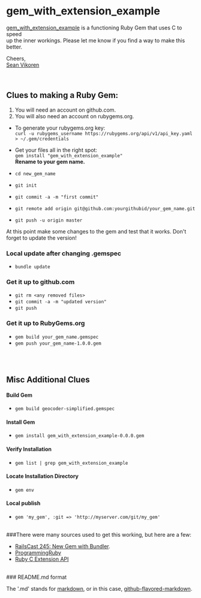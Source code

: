 gem_with_extension_example
====================================


[gem\_with\_extension\_example](http://rubygems.org/gems/gem_with_extension_example) is a functioning Ruby Gem that uses C to speed  
up the inner workings.  Please let me know if you find a way to make this better.

Cheers,  
[Sean Vikoren](http://vikoren.com)  

<br />

Clues to making a Ruby Gem:
---------------------------

1. You will need an account on github.com.
2. You will also need an account on rubygems.org.
* To generate your rubygems.org key:  
    `curl -u rubygems_username https://rubygems.org/api/v1/api_key.yaml > ~/.gem/credentials`

* Get your files all in the right spot:  
    `gem install "gem_with_extension_example"`  
     **Rename to your gem name.**

* `cd new_gem_name`
* `git init`
* `git commit -a -m "first commit"`
* `git remote add origin git@github.com:yourgithubid/your_gem_name.git`
* `git push -u origin master`

At this point make some changes to the gem and test that it works.  Don't forget to update the version!

### Local update after changing .gemspec
* `bundle update`


### Get it up to github.com
* `git rm <any removed files>`
* `git commit -a -m "updated version"`
* `git push`

### Get it up to RubyGems.org
* `gem build your_gem_name.gemspec`
* `gem push your_gem_name-1.0.0.gem`

<br />
<br />

Misc Additional Clues
---------------------
#### Build Gem
* `gem build geocoder-simplified.gemspec`

#### Install Gem
* `gem install gem_with_extension_example-0.0.0.gem`

#### Verify Installation
* `gem list | grep gem_with_extension_example`

#### Locate Installation Directory
* `gem env`

#### Local publish
* `gem 'my_gem', :git => 'http://myserver.com/git/my_gem'`

<br />
###There were many sources used to get this working, but here are a few:

* [RailsCast 245: New Gem with Bundler][].
* [ProgrammingRuby][]
* [Ruby C Extension API][]

<br />
### README.md format

The '.md' stands for [markdown][], or in this case, [github-flavored-markdown][].

<br />
<br />
<br />
<br />
<br />
<br />
<br />
<br />

<!-- Links -->
[gem\_with\_extension\_example]:			http://rubygems.org/gems/gem_with_extension_example
[RailsCast 245: New Gem with Bundler]:		http://railscasts.com/episodes/245-new-gem-with-bundler                            "Bundle Gem Railscast"
[markdown]:									http://github.github.com/github-flavored-markdown/                                 "Markdown"
[github-flavored-markdown]:					https://github.com/textmate/markdown.tmbundle/blob/master/Tests/test.markdown      "Git Flavored Markdown"
[ProgrammingRuby]:							http://ruby-doc.org/docs/ProgrammingRuby/html/ext_ruby.html
[Ruby C Extension API]:						http://www.eqqon.com/index.php/Ruby_C_Extension_API_Documentation_%28Ruby_1.8%29
















